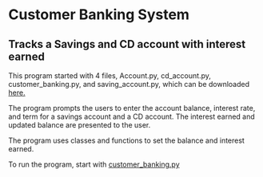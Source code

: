 # Customer Banking System 
## Tracks a Savings and CD account with interest earned

This program started with 4 files, Account.py, cd_account.py, customer_banking.py, and saving_account.py, which can be downloaded [here.](https://static.bc-edx.com/ai/ail-v-1-0/m3/lms/starter/M3_Starter_Code.zip)

The program prompts the users to enter the account balance, interest rate, and term for a savings account and a CD account.  The interest earned and updated balance are presented to the user.

The program uses classes and functions to set the balance and interest earned.

To run the program, start with [customer_banking.py](https://github.com/mikeyms1/customer_banking/blob/main/customer_banking.py)